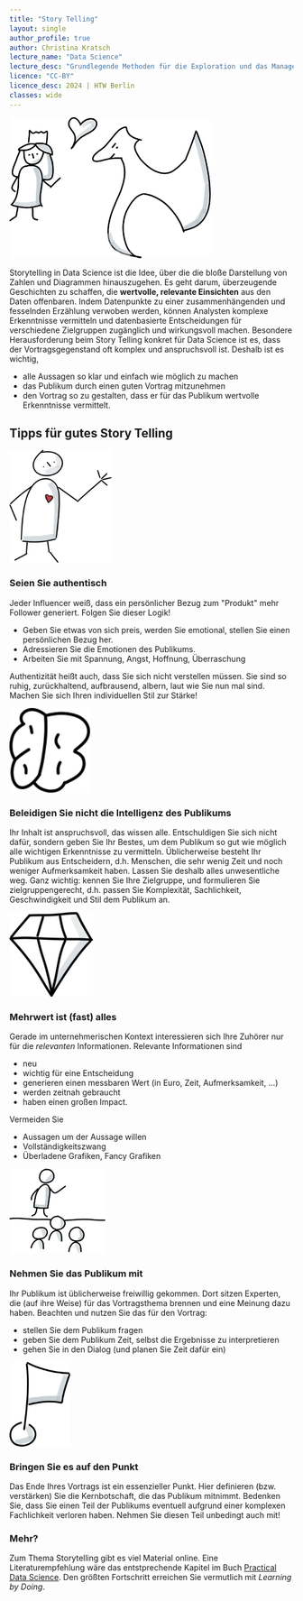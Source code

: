 ```yaml
---
title: "Story Telling"
layout: single
author_profile: true
author: Christina Kratsch
lecture_name: "Data Science"
lecture_desc: "Grundlegende Methoden für die Exploration und das Management von Daten."
licence: "CC-BY"
licence_desc: 2024 | HTW Berlin 
classes: wide
---
```


<img src="/modules/story-telling/img/dragon.png" height=250>


Storytelling in Data Science ist die Idee, über die die bloße Darstellung von Zahlen und Diagrammen hinauszugehen. Es geht darum, überzeugende Geschichten zu schaffen, die **wertvolle, relevante Einsichten** aus den Daten offenbaren. Indem Datenpunkte zu einer zusammenhängenden und fesselnden Erzählung verwoben werden, können Analysten komplexe Erkenntnisse vermitteln und datenbasierte Entscheidungen für verschiedene Zielgruppen zugänglich und wirkungsvoll machen.
 Besondere Herausforderung beim Story Telling konkret für Data Science ist es, dass der Vortragsgegenstand oft komplex und anspruchsvoll ist. Deshalb ist es wichtig,
 * alle Aussagen so klar und einfach wie möglich zu machen
 * das Publikum durch einen guten Vortrag mitzunehmen
 * den Vortrag so zu gestalten, dass er für das Publikum wertvolle Erkenntnisse vermittelt.


## Tipps für gutes Story Telling

<img src="/modules/story-telling/img/heart.png" height=200>

### Seien Sie authentisch

Jeder Influencer weiß, dass ein persönlicher Bezug zum "Produkt" mehr Follower generiert. Folgen Sie dieser Logik!
* Geben Sie etwas von sich preis, werden Sie emotional, stellen Sie einen persönlichen Bezug her. 
* Adressieren Sie die Emotionen des Publikums.
* Arbeiten Sie mit Spannung, Angst, Hoffnung, Überraschung

Authentizität heißt auch, dass Sie sich nicht verstellen müssen. Sie sind so ruhig, zurückhaltend, aufbrausend, albern, laut wie Sie nun mal sind. Machen Sie sich Ihren individuellen Stil zur Stärke!




<img src="/modules/story-telling/img/brain.png" height=150>

### Beleidigen Sie nicht die Intelligenz des Publikums

Ihr Inhalt ist anspruchsvoll, das wissen alle. Entschuldigen Sie sich nicht dafür, sondern geben Sie Ihr Bestes, um dem Publikum so gut wie möglich alle wichtigen Erkenntnisse zu vermitteln. Üblicherweise besteht Ihr Publikum aus Entscheidern, d.h. Menschen, die sehr wenig Zeit und noch weniger Aufmerksamkeit haben. Lassen Sie deshalb alles unwesentliche weg.
Ganz wichtig: kennen Sie Ihre Zielgruppe, und formulieren Sie zielgruppengerecht, d.h. passen Sie Komplexität, Sachlichkeit, Geschwindigkeit und Stil dem Publikum an.




<img src="/modules/story-telling/img/diamond.png" height=150>

### Mehrwert ist (fast) alles

Gerade im unternehmerischen Kontext interessieren sich Ihre Zuhörer nur für die *relevanten* Informationen. Relevante Informationen sind
* neu
* wichtig für eine Entscheidung
* generieren einen messbaren Wert (in Euro, Zeit, Aufmerksamkeit, ...)
* werden zeitnah gebraucht
* haben einen großen Impact.

Vermeiden Sie
* Aussagen um der Aussage willen
* Vollständigkeitszwang
* Überladene Grafiken, Fancy Grafiken

<img src="/modules/story-telling/img/audience.png" height=150>

### Nehmen Sie das Publikum mit

Ihr Publikum ist üblicherweise freiwillig gekommen. Dort sitzen Experten, die (auf ihre Weise) für das Vortragsthema brennen und eine Meinung dazu haben. Beachten und nutzen Sie das für den Vortrag:
* stellen Sie dem Publikum fragen
* geben Sie dem Publikum Zeit, selbst die Ergebnisse zu interpretieren
* gehen Sie in den Dialog (und planen Sie Zeit dafür ein)


<img src="/modules/story-telling/img/goal.png" height=150>

### Bringen Sie es auf den Punkt
Das Ende Ihres Vortrags ist ein essenzieller Punkt. Hier definieren (bzw. verstärken) Sie die Kernbotschaft, die das Publikum mitnimmt. Bedenken Sie, dass Sie einen Teil der Publikums eventuell aufgrund einer komplexen Fachlichkeit verloren haben. Nehmen Sie diesen Teil unbedingt auch mit!


### Mehr?

Zum Thema Storytelling gibt es viel Material online. Eine Literaturempfehlung wäre das entstprechende Kapitel im Buch [Practical Data Science](https://learning.oreilly.com/library/view/practical-data-science/9781801071970/Text/Chapter_3.xhtml#_idParaDest-87). Den größten Fortschritt erreichen Sie vermutlich mit *Learning by Doing*. 